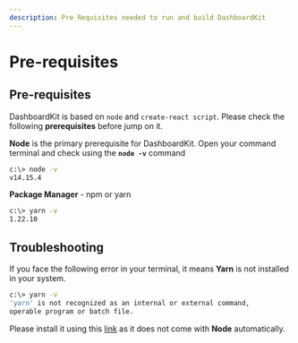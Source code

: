 ```yaml
---
description: Pre Requisites needed to run and build DashboardKit
---
```


# Pre-requisites

## **Pre-requisites**

DashboardKit is based on `node` and `create-react script`. Please check the following **prerequisites** before jump on it.

**Node** is the primary prerequisite for DashboardKit. Open your command terminal and check using the **`node -v`** command

```bash
c:\> node -v
v14.15.4
```

**Package Manager** - npm or yarn

```bash
c:\> yarn -v
1.22.10
```

## **Troubleshooting**

If you face the following error in your terminal, it means **Yarn** is not installed in your system.

```bash
c:\> yarn -v
'yarn' is not recognized as an internal or external command,
operable program or batch file.
```

Please install it using this [link](https://yarnpkg.com/getting-started/install) as it does not come with **Node** automatically.

